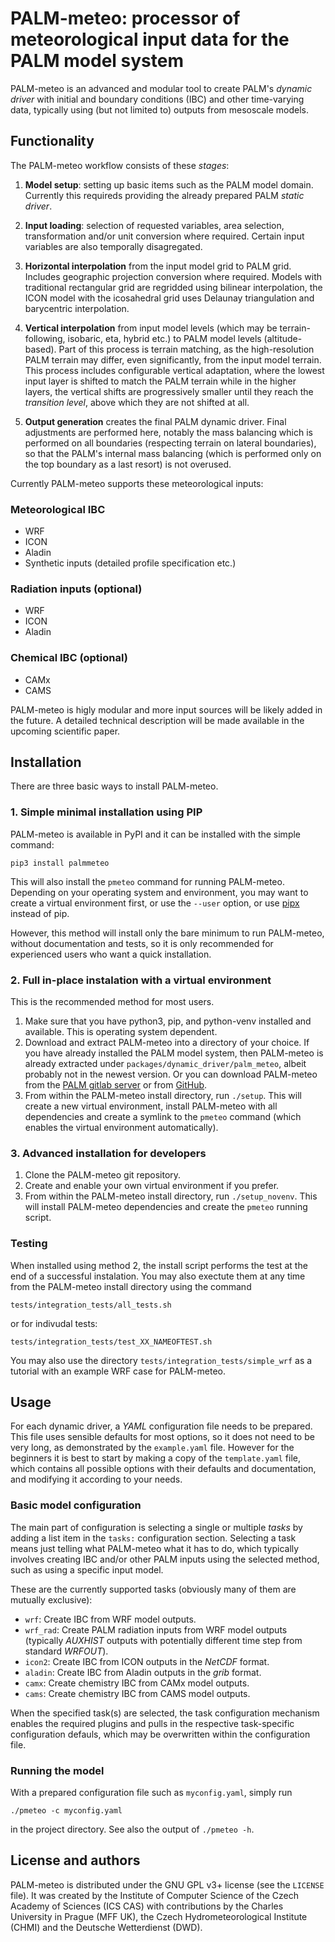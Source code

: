 # PALM-meteo: processor of meteorological input data for the PALM model system

PALM-meteo is an advanced and modular tool to create PALM's *dynamic driver*
with initial and boundary conditions (IBC) and other time-varying data,
typically using (but not limited to) outputs from mesoscale models.

## Functionality

The PALM-meteo workflow consists of these _stages_:

1. **Model setup**: setting up basic items such as the PALM model domain.
   Currently this requireds providing the already prepared PALM *static
   driver*.

2. **Input loading**: selection of requested variables, area selection,
   transformation and/or unit conversion where required. Certain input
   variables are also temporally disagregated.

3. **Horizontal interpolation** from the input model grid to PALM grid.
   Includes geographic projection conversion where required. Models with
   traditional rectangular grid are regridded using bilinear interpolation, the
   ICON model with the icosahedral grid uses Delaunay triangulation and
   barycentric interpolation.

4. **Vertical interpolation** from input model levels (which may be
   terrain-following, isobaric, eta, hybrid etc.) to PALM model levels
   (altitude-based). Part of this process is terrain matching, as the
   high-resolution PALM terrain may differ, even significantly, from the input
   model terrain. This process includes configurable vertical adaptation, where
   the lowest input layer is shifted to match the PALM terrain while in the
   higher layers, the vertical shifts are progressively smaller until they
   reach the _transition level_, above which they are not shifted at all.

5. **Output generation** creates the final PALM dynamic driver. Final
   adjustments are performed here, notably the mass balancing which is
   performed on all boundaries (respecting terrain on lateral boundaries), so
   that the PALM's internal mass balancing (which is performed only on the top
   boundary as a last resort) is not overused.

Currently PALM-meteo supports these meteorological inputs:

### Meteorological IBC
- WRF
- ICON
- Aladin
- Synthetic inputs (detailed profile specification etc.)

### Radiation inputs (optional)
- WRF
- ICON
- Aladin

### Chemical IBC (optional)
- CAMx
- CAMS

PALM-meteo is higly modular and more input sources will be likely added in the
future. A detailed technical description will be made available in the upcoming
scientific paper.

## Installation

There are three basic ways to install PALM-meteo.

### 1. Simple minimal installation using PIP

PALM-meteo is available in PyPI and it can be installed with the simple
command:

```
pip3 install palmmeteo
```

This will also install the `pmeteo` command for running PALM-meteo.
Depending on your operating system and environment, you may want to create
a virtual environment first, or use the `--user` option, or use
[pipx](https://pipx.pypa.io/) instead of pip.

However, this method will install only the bare minimum to run PALM-meteo,
without documentation and tests, so it is only recommended for experienced
users who want a quick installation.

### 2. Full in-place instalation with a virtual environment

This is the recommended method for most users.

1. Make sure that you have python3, pip, and python-venv installed and available.
   This is operating system dependent.
2. Download and extract PALM-meteo into a directory of your choice. If you have
   already installed the PALM model system, then PALM-meteo is already
   extracted under `packages/dynamic_driver/palm_meteo`, albeit probably not in
   the newest version. Or you can download PALM-meteo from the
   [PALM gitlab server](https://gitlab.palm-model.org/dynamic_driver/palm_meteo)
   or from
   [GitHub](https://github.com/rolicot/palmmeteo/releases).
3. From within the PALM-meteo install directory, run `./setup`. This will
   create a new virtual environment, install PALM-meteo with all dependencies
   and create a symlink to the `pmeteo` command (which enables the virtual
   environment automatically).

### 3. Advanced installation for developers

1. Clone the PALM-meteo git repository.
2. Create and enable your own virtual environment if you prefer.
3. From within the PALM-meteo install directory, run `./setup_novenv`. This will
   install PALM-meteo dependencies and create the `pmeteo` running script.

### Testing

When installed using method 2, the install script performs the test at the end
of a successful instalation. You may also exectute them at any time from the
PALM-meteo install directory using the command

```
tests/integration_tests/all_tests.sh
```

or for indivudal tests:

```
tests/integration_tests/test_XX_NAMEOFTEST.sh
```

You may also use the directory `tests/integration_tests/simple_wrf` as
a tutorial with an example WRF case for PALM-meteo.

## Usage

For each dynamic driver, a *YAML* configuration file needs to be prepared. This
file uses sensible defaults for most options, so it does not need to be very
long, as demonstrated by the `example.yaml` file. However for the beginners it
is best to start by making a copy of the `template.yaml` file, which contains
all possible options with their defaults and documentation, and modifying it
according to your needs.

### Basic model configuration

The main part of configuration is selecting a single or multiple *tasks* by
adding a list item in the `tasks:` configuration section.  Selecting a task
means just telling what PALM-meteo what it has to do, which typically involves
creating IBC and/or other PALM inputs using the selected method, such as using
a specific input model.

These are the currently supported tasks (obviously many of them are mutually
 exclusive):
 
- `wrf`: Create IBC from WRF model outputs.
- `wrf_rad`: Create PALM radiation inputs from WRF model outputs (typically
  *AUXHIST* outputs with potentially different time step from standard
  *WRFOUT*).
- `icon2`:   Create IBC from ICON outputs in the *NetCDF* format.
- `aladin`:  Create IBC from Aladin outputs in the *grib* format.
- `camx`:    Create chemistry IBC from CAMx model outputs.
- `cams`:    Create chemistry IBC from CAMS model outputs.

When the specified task(s) are selected, the task configuration mechanism
enables the required plugins and pulls in the respective task-specific
configuration defauls, which may be overwritten within the configuration file.

### Running the model

With a prepared configuration file such as `myconfig.yaml`, simply run

```
./pmeteo -c myconfig.yaml
```

in the project directory. See also the output of `./pmeteo -h`.

## License and authors

PALM-meteo is distributed under the GNU GPL v3+ license (see the `LICENSE`
file).  It was created by the Institute of Computer Science of the Czech
Academy of Sciences (ICS CAS) with contributions by the Charles University
in Prague (MFF UK), the Czech Hydrometeorological Institute (CHMI) and the Deutsche
Wetterdienst (DWD).
